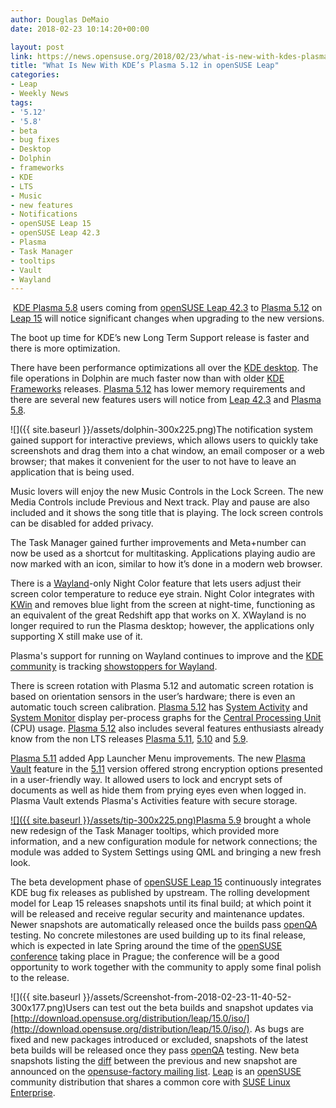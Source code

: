 ```yaml
---
author: Douglas DeMaio
date: 2018-02-23 10:14:20+00:00

layout: post
link: https://news.opensuse.org/2018/02/23/what-is-new-with-kdes-plasma-5-12-in-opensuse-leap/
title: "What Is New With KDE’s Plasma 5.12 in openSUSE Leap"
categories:
- Leap
- Weekly News
tags:
- '5.12'
- '5.8'
- beta
- bug fixes
- Desktop
- Dolphin
- frameworks
- KDE
- LTS
- Music
- new features
- Notifications
- openSUSE Leap 15
- openSUSE Leap 42.3
- Plasma
- Task Manager
- tooltips
- Vault
- Wayland
---
```

﻿
[KDE Plasma 5.8](https://www.kde.org/announcements/plasma-5.8.0.php) users coming from [openSUSE Leap 42.3](https://en.opensuse.org/Portal:42.3) to [Plasma 5.12](https://www.kde.org/announcements/plasma-5.11.95.php) on [Leap 15](http://download.opensuse.org/distribution/leap/15.0/iso/) will notice significant changes when upgrading to the new versions.

The boot up time for KDE’s new Long Term Support release is faster and there is more optimization.

There have been performance optimizations all over the [KDE desktop](https://www.kde.org/). The file operations in Dolphin are much faster now than with older [KDE Frameworks](https://en.wikipedia.org/wiki/KDE_Frameworks) releases. [Plasma 5.12](https://www.kde.org/announcements/plasma-5.12.0.php) has lower memory requirements and there are several new features users will notice from [Leap 42.3](https://en.opensuse.org/Portal:42.3) and [Plasma 5.8](https://www.kde.org/announcements/plasma-5.8.0.php).

![]({{ site.baseurl }}/assets/dolphin-300x225.png)The notification system gained support for interactive previews, which allows users to quickly take screenshots and drag them into a chat window, an email composer or a web browser; that makes it convenient for the user to not have to leave an application that is being used.

Music lovers will enjoy the new Music Controls in the Lock Screen. The new Media Controls include Previous and Next track. Play and pause are also included and it shows the song title that is playing. The lock screen controls can be disabled for added privacy.

<!-- more -->The Task Manager gained further improvements and Meta+number can now be used as a shortcut for multitasking. Applications playing audio are now marked with an icon, similar to how it’s done in a modern web browser.

There is a [Wayland](https://wayland.freedesktop.org/)-only Night Color feature that lets users adjust their screen color temperature to reduce eye strain. Night Color integrates with [KWin](https://userbase.kde.org/KWin) and removes blue light from the screen at night-time, functioning as an equivalent of the great Redshift app that works on X. XWayland is no longer required to run the Plasma desktop; however, the applications only supporting X still make use of it.

Plasma's support for running on Wayland continues to improve and the [KDE community](https://www.kde.org/community/) is tracking [showstoppers for Wayland](https://community.kde.org/Plasma/Wayland_Showstoppers).

There is screen rotation with Plasma 5.12 and automatic screen rotation is based on orientation sensors in the user’s hardware; there is even an automatic touch screen calibration. [Plasma 5.12](https://www.kde.org/announcements/plasma-5.11.95.php) has [System Activity](https://userbase.kde.org/System_Activity) and [System Monitor](https://www.kde.org/applications/system/ksysguard/) display per-process graphs for the [Central Processing Unit](https://en.wikipedia.org/wiki/Central_processing_unit) (CPU) usage. [Plasma 5.12](https://www.kde.org/announcements/plasma-5.11.95.php) also includes several features enthusiasts already know from the non LTS releases [Plasma 5.11](https://www.kde.org/announcements/plasma-5.11.0.php), [5.10](https://www.kde.org/announcements/plasma-5.10.0.php) and [5.9](https://www.kde.org/announcements/plasma-5.9.0.php).

[Plasma 5.11](https://www.kde.org/announcements/plasma-5.11.0.php) added App Launcher Menu improvements. The new [Plasma Vault](https://github.com/KDE/plasma-vault) feature in the [5.11](https://www.kde.org/announcements/plasma-5.11.0.php) version offered strong encryption options presented in a user-friendly way. It allowed users to lock and encrypt sets of documents as well as hide them from prying eyes even when logged in. Plasma Vault extends Plasma's Activities feature with secure storage.

[![]({{ site.baseurl }}/assets/tip-300x225.png)Plasma 5.9](https://www.kde.org/announcements/plasma-5.9.0.php) brought a whole new redesign of the Task Manager tooltips, which provided more information, and a new configuration module for network connections; the module was added to System Settings using QML and bringing a new fresh look.

The beta development phase of [openSUSE Leap 15](http://download.opensuse.org/distribution/leap/15.0/iso/) continuously integrates KDE bug fix releases as published by upstream. The rolling development model for Leap 15 releases snapshots until its final build; at which point it will be released and receive regular security and maintenance updates. Newer snapshots are automatically released once the builds pass [openQA](https://openqa.opensuse.org/group_overview/50) testing. No concrete milestones are used building up to its final release, which is expected in late Spring around the time of the [openSUSE conference](https://events.opensuse.org/) taking place in Prague; the conference will be a good opportunity to work together with the community to apply some final polish to the release.

![]({{ site.baseurl }}/assets/Screenshot-from-2018-02-23-11-40-52-300x177.png)Users can test out the beta builds and snapshot updates via [http://download.opensuse.org/distribution/leap/15.0/iso/](http://download.opensuse.org/distribution/leap/15.0/iso/). As bugs are fixed and new packages introduced or excluded, snapshots of the latest beta builds will be released once they pass [openQA](https://openqa.opensuse.org/group_overview/50) testing. New beta snapshots listing the [diff](https://en.wikipedia.org/wiki/Diff_utility) between the previous and new snapshot are announced on the [opensuse-factory mailing list](https://lists.opensuse.org/opensuse-factory/). [Leap](http://download.opensuse.org/distribution/leap/15.0/iso/) is an [openSUSE](https://www.opensuse.org/) community distribution that shares a common core with [SUSE Linux Enterprise](https://www.suse.com/products/server/).		
